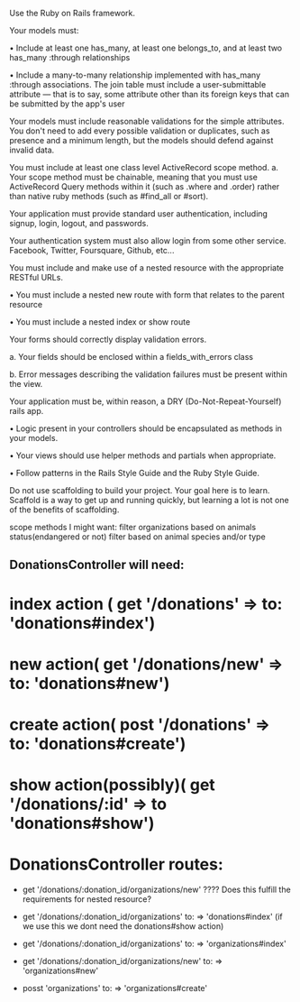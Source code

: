 Use the Ruby on Rails framework.

Your models must:

• Include at least one has_many, at least one belongs_to, and at least two has_many :through relationships

• Include a many-to-many relationship implemented with has_many :through associations. The join table must include a user-submittable attribute — that is to say, some attribute other than its foreign keys that can be submitted by the app's user

Your models must include reasonable validations for the simple attributes. You don't need to add every possible validation or duplicates, such as presence and a minimum length, but the models should defend against invalid data.

You must include at least one class level ActiveRecord scope method. a. Your scope method must be chainable, meaning that you must use ActiveRecord Query methods within it (such as .where and .order) rather than native ruby methods (such as #find_all or #sort).

Your application must provide standard user authentication, including signup, login, logout, and passwords.

Your authentication system must also allow login from some other service. Facebook, Twitter, Foursquare, Github, etc...

You must include and make use of a nested resource with the appropriate RESTful URLs.

• You must include a nested new route with form that relates to the parent resource

• You must include a nested index or show route

Your forms should correctly display validation errors.

a. Your fields should be enclosed within a fields_with_errors class

b. Error messages describing the validation failures must be present within the view.

Your application must be, within reason, a DRY (Do-Not-Repeat-Yourself) rails app.

• Logic present in your controllers should be encapsulated as methods in your models.

• Your views should use helper methods and partials when appropriate.

• Follow patterns in the Rails Style Guide and the Ruby Style Guide.

Do not use scaffolding to build your project. Your goal here is to learn. Scaffold is a way to get up and running quickly, but learning a lot is not one of the benefits of scaffolding.

scope methods I might want:
filter organizations based on animals status(endangered or not)
filter based on animal species and/or type


## DonationsController will need:
# index action ( get '/donations' => to: 'donations#index')
# new action( get '/donations/new' => to: 'donations#new')
# create action( post '/donations' => to: 'donations#create')
# show action(possibly)( get '/donations/:id' => to 'donations#show')

# DonationsController routes:
 * get  '/donations/:donation_id/organizations/new' ???? Does this fulfill the requirements for nested resource?

 * get '/donations/:donation_id/organizations' to: => 'donations#index' (if we use this we dont need the donations#show action)
 * get '/donations/:donation_id/organizations' to: => 'organizations#index'
 * get '/donations/:donation_id/organizations/new' to: => 'organizations#new'
 * posst 'organizations' to: => 'organizations#create'